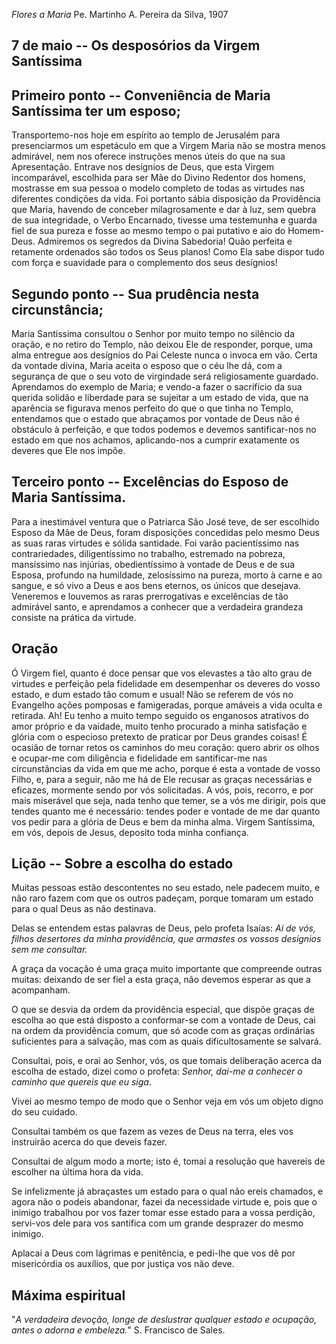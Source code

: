 *Flores a Maria*
Pe. Martinho A. Pereira da Silva, 1907

## 7 de  maio -- Os desposórios da Virgem Santíssima

## Primeiro ponto -- Conveniência de Maria Santíssima ter um esposo;

Transportemo-nos hoje em espírito ao templo de Jerusalém para presenciarmos um espetáculo em que a Virgem Maria não se mostra menos admirável, nem nos oferece instruções menos úteis do que na sua Apresentação. Entrave nos desígnios de Deus, que esta Virgem incomparável, escolhida para ser Mãe do Divino Redentor dos homens, mostrasse em sua pessoa o modelo completo de todas as virtudes nas diferentes condições da vida. Foi portanto sábia disposição da Providência que Maria, havendo de conceber milagrosamente e dar à luz, sem quebra de sua integridade, o Verbo Encarnado, tivesse uma testemunha e guarda fiel de sua pureza e fosse ao mesmo tempo o pai putativo e aio do Homem-Deus. Admiremos os segredos da Divina Sabedoria! Quão perfeita e retamente ordenados são todos os Seus planos! Como Ela sabe dispor tudo com força e suavidade para o complemento dos seus desígnios!

## Segundo ponto -- Sua prudência nesta circunstância;

Maria Santíssima consultou o Senhor por muito tempo no silêncio da oração, e no retiro do Templo, não deixou Ele de responder, porque, uma alma entregue aos desígnios do Pai Celeste nunca o invoca em vão. Certa da vontade divina, Maria aceita o esposo que o céu lhe dá, com a segurança de que o seu voto de virgindade será religiosamente guardado. Aprendamos do exemplo de Maria; e vendo-a fazer o sacrifício da sua querida solidão e liberdade para se sujeitar a um estado de vida, que na aparência se figurava menos perfeito do que o que tinha no Templo, entendamos que o estado que abraçamos por vontade de Deus não é obstáculo à perfeição, e que todos podemos e devemos santificar-nos no estado em que nos achamos, aplicando-nos a cumprir exatamente os deveres que Ele nos impõe.

## Terceiro ponto -- Excelências do Esposo de Maria Santíssima.

Para a inestimável ventura que o Patriarca São José teve, de ser escolhido Esposo da Mãe de Deus, foram disposições concedidas pelo mesmo Deus as suas raras virtudes e sólida santidade. Foi varão pacientíssimo nas contrariedades, diligentíssimo no trabalho, estremado na pobreza, mansíssimo nas injúrias, obedientíssimo à vontade de Deus e de sua Esposa, profundo na humildade, zelosíssimo na pureza, morto à carne e ao sangue, e só vivo a Deus e aos bens eternos, os únicos que desejava. Veneremos e louvemos as raras prerrogativas e excelências de tão admirável santo, e aprendamos a conhecer que a verdadeira grandeza consiste na prática da virtude.

## Oração

Ó Virgem fiel, quanto é doce pensar que vos elevastes a tão alto grau de virtudes e perfeição pela fidelidade em desempenhar os deveres do vosso estado, e dum estado tão comum e usual! Não se referem de vós no Evangelho ações pomposas e famigeradas, porque amáveis a vida oculta e retirada. Ah! Eu tenho a muito tempo seguido os enganosos atrativos do amor próprio e da vaidade, muito tenho procurado a minha satisfação e glória com o especioso pretexto de praticar por Deus grandes coisas! É ocasião de tornar retos os caminhos do meu coração: quero abrir os olhos e ocupar-me com diligência e fidelidade em santificar-me nas circunstâncias da vida em que me acho, porque é esta a vontade de vosso Filho, e, para a seguir, não me há de Ele recusar as graças necessárias e eficazes, mormente sendo por vós solicitadas. A vós, pois, recorro, e por mais  miserável que seja, nada tenho que temer, se a vós me dirigir, pois que tendes quanto me é necessário: tendes poder e vontade de me dar quanto vos pedir para a glória de Deus e bem da minha alma. Virgem Santíssima, em vós, depois de Jesus, deposito toda minha confiança.

## Lição -- Sobre a escolha do estado

Muitas pessoas estão descontentes no seu estado, nele padecem muito, e não raro fazem com que os outros padeçam, porque tomaram um estado para o qual Deus as não destinava.

Delas se entendem estas palavras de Deus, pelo profeta Isaías: _Ai de vós, filhos desertores da minha providência, que armastes os vossos desígnios sem me consultar._

A graça da vocação é uma graça muito importante que compreende outras muitas: deixando de ser fiel a esta graça, não devemos esperar as que a acompanham.

O que se desvia da ordem da providência especial, que dispõe graças de escolha ao que está disposto a conformar-se com a vontade de Deus, cai na ordem da providência comum, que só acode com as graças ordinárias suficientes para a salvação, mas com as quais dificultosamente se salvará.

Consultai, pois, e orai ao Senhor, vós, os que tomais deliberação acerca da escolha de estado, dizei como o profeta: _Senhor, dai-me a conhecer o caminho que quereis que eu siga_.

Vivei ao mesmo tempo de modo que o Senhor veja em vós um objeto digno do seu cuidado.

Consultai também os que fazem as vezes de Deus na terra, eles vos instruirão acerca do que deveis fazer.

Consultai de algum modo a morte; isto é, tomai a resolução que havereis de escolher na última hora da vida.

Se infelizmente já abraçastes um estado para o qual não ereis chamados, e agora não o podeis abandonar, fazei da necessidade virtude e, pois que o inimigo trabalhou por vos fazer tomar esse estado para a vossa perdição, servi-vos dele para vos santifica com um grande desprazer do mesmo inimigo.

Aplacai a Deus com lágrimas e penitência, e pedi-lhe que vos dê por misericórdia os auxílios, que por justiça vos não deve.

## Máxima espiritual

"_A verdadeira devoção, longe de deslustrar qualquer estado e ocupação, antes o adorna e embeleza._" S. Francisco de Sales.
